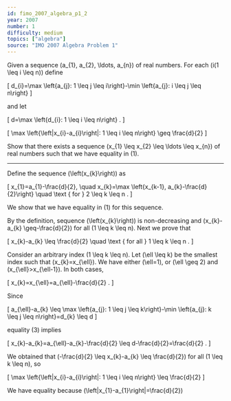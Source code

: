 ```yaml
---
id: fimo_2007_algebra_p1_2
year: 2007
number: 1
difficulty: medium
topics: ["algebra"]
source: "IMO 2007 Algebra Problem 1"
---
```


Given a sequence \(a_{1}, a_{2}, \ldots, a_{n}\) of real numbers. For each \(i(1 \leq i \leq n)\) define

\[
d_{i}=\max \left\{a_{j}: 1 \leq j \leq i\right\}-\min \left\{a_{j}: i \leq j \leq n\right\}
\]

and let

\[
d=\max \left\{d_{i}: 1 \leq i \leq n\right\} .
\]

\[
\max \left\{\left|x_{i}-a_{i}\right|: 1 \leq i \leq n\right\} \geq \frac{d}{2}
\]

Show that there exists a sequence \(x_{1} \leq x_{2} \leq \ldots \leq x_{n}\) of real numbers such that we have equality in (1).

---
Define the sequence \(\left(x_{k}\right)\) as

\[
x_{1}=a_{1}-\frac{d}{2}, \quad x_{k}=\max \left\{x_{k-1}, a_{k}-\frac{d}{2}\right\} \quad \text { for } 2 \leq k \leq n .
\]

We show that we have equality in (1) for this sequence.

By the definition, sequence \(\left(x_{k}\right)\) is non-decreasing and \(x_{k}-a_{k} \geq-\frac{d}{2}\) for all \(1 \leq k \leq n\). Next we prove that

\[
x_{k}-a_{k} \leq \frac{d}{2} \quad \text { for all } 1 \leq k \leq n .
\]

Consider an arbitrary index \(1 \leq k \leq n\). Let \(\ell \leq k\) be the smallest index such that \(x_{k}=x_{\ell}\). We have either \(\ell=1\), or \(\ell \geq 2\) and \(x_{\ell}>x_{\ell-1}\). In both cases,

\[
x_{k}=x_{\ell}=a_{\ell}-\frac{d}{2} .
\]

Since

\[
a_{\ell}-a_{k} \leq \max \left\{a_{j}: 1 \leq j \leq k\right\}-\min \left\{a_{j}: k \leq j \leq n\right\}=d_{k} \leq d
\]

equality (3) implies

\[
x_{k}-a_{k}=a_{\ell}-a_{k}-\frac{d}{2} \leq d-\frac{d}{2}=\frac{d}{2} .
\]

We obtained that \(-\frac{d}{2} \leq x_{k}-a_{k} \leq \frac{d}{2}\) for all \(1 \leq k \leq n\), so

\[
\max \left\{\left|x_{i}-a_{i}\right|: 1 \leq i \leq n\right\} \leq \frac{d}{2}
\]

We have equality because \(\left|x_{1}-a_{1}\right|=\frac{d}{2}\)
